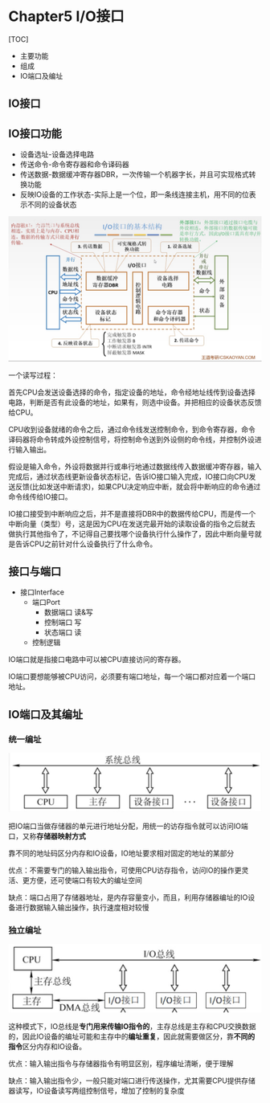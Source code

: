 # Chapter5 I/O接口

[TOC]

- 主要功能
- 组成
- IO端口及编址



## IO接口



## IO接口功能

- 设备选址-设备选择电路
- 传送命令-命令寄存器和命令译码器
- 传送数据-数据缓冲寄存器DBR，一次传输一个机器字长，并且可实现格式转换功能
- 反映IO设备的工作状态-实际上是一个位，即一条线连接主机，用不同的位表示不同的设备状态

![image-20200524154629617](assets/image-20200524154629617.png)

一个读写过程：

首先CPU会发送设备选择的命令，指定设备的地址，命令经地址线传到设备选择电路，判断是否有此设备的地址，如果有，则选中设备。并把相应的设备状态反馈给CPU。

 CPU收到设备就绪的命令之后，通过命令线发送控制命令，到命令寄存器，命令译码器将命令转成外设控制信号，将控制命令送到外设侧的命令线，并控制外设进行输入输出。

假设是输入命令，外设将数据并行或串行地通过数据线传入数据缓冲寄存器，输入完成后，通过状态线更新设备状态标记，告诉IO接口输入完成，IO接口向CPU发送反馈(比如发送中断请求)，如果CPU决定响应中断，就会将中断响应的命令通过命令线传给IO接口。

IO接口接受到中断响应之后，并不是直接将DBR中的数据传给CPU，而是传一个中断向量（类型）号，这是因为CPU在发送完最开始的读取设备的指令之后就去做执行其他指令了，不记得自己要找哪个设备执行什么操作了，因此中断向量号就是告诉CPU之前针对什么设备执行了什么命令。

## 接口与端口

- 接口Interface
  - 端口Port
    - 数据端口  读&写
    - 控制端口  写
    - 状态端口  读
  - 控制逻辑

IO端口就是指接口电路中可以被CPU直接访问的寄存器。

IO端口要想能够被CPU访问，必须要有端口地址，每一个端口都对应着一个端口地址。



## IO端口及其编址

### 统一编址

![image-20200524155905326](assets/image-20200524155905326.png)

把IO端口当做存储器的单元进行地址分配，用统一的访存指令就可以访问IO端口，又称**存储器映射方式**

靠不同的地址码区分内存和IO设备，IO地址要求相对固定的地址的某部分

优点：不需要专门的输入输出指令，可使用CPU访存指令，访问IO的操作更灵活、更方便，还可使端口有较大的编址空间

缺点：端口占用了存储器地址，是内存容量变小，而且，利用存储器编址的IO设备进行数据输入输出操作，执行速度相对较慢

### 独立编址

![image-20200524160320526](image-20200524160320526.png)

这种模式下，IO总线是**专门用来传输IO指令的**，主存总线是主存和CPU交换数据的，因此IO设备的编址可能和主存中的**编址重复**，因此就需要做区分，靠**不同的指令**区分内存和IO设备。

 优点：输入输出指令与存储器指令有明显区别，程序编址清晰，便于理解

缺点：输入输出指令少，一般只能对端口进行传送操作，尤其需要CPU提供存储器读写，IO设备读写两组控制信号，增加了控制的复杂度
